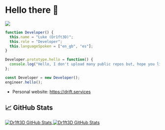 # Hello there 👋

![](https://komarev.com/ghpvc/?username=Dr1ft3D)

```javascript
function Developer() {
  this.name = "Luke (Dr1ft3D)";
  this.role = "Developer";
  this.languageSpoken = ["en_gb", "es"];
}

Developer.prototype.hello = function() {
  console.log("Hello, I don't upload many public repos but, hope you like what I have developed so far");
};

const Developer = new Developer();
engineer.hello();
```

- Personal website: https://drift.services

## &#x1f4c8; GitHub Stats

<a href="https://github.com/Dr1ft3D/Dr1ft3D">
  <img align="center" src="https://github-readme-stats.vercel.app/api/top-langs/?username=Dr1ft3D&hide=c%2B%2B,c,matlab,assembly&title_color=6aa6f8&text_color=8a919a&icon_color=6aa6f8&bg_color=22272e" alt="Dr1ft3D GitHub Stats" />
</a>

<a href="https://github.com/Dr1ft3D/Dr1ft3D">
  <img align="center" src="https://github-readme-stats.vercel.app/api?username=Dr1ft3D&show_icons=true&line_height=27&count_private=true&title_color=6aa6f8&text_color=8a919a&icon_color=6aa6f8&bg_color=22272e" alt="Dr1ft3D GitHub Stats" />
</a>
